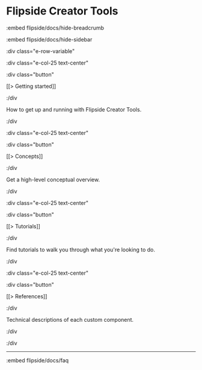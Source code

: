 # Flipside Creator Tools

:embed flipside/docs/hide-breadcrumb

:embed flipside/docs/hide-sidebar

:div class="e-row-variable"

:div class="e-col-25 text-center"

:div class="button"

[[> Getting started]]

:/div

How to get up and running with Flipside Creator Tools.

:/div

:div class="e-col-25 text-center"

:div class="button"

[[> Concepts]]

:/div

Get a high-level conceptual overview.

:/div

:div class="e-col-25 text-center"

:div class="button"

[[> Tutorials]]

:/div

Find tutorials to walk you through what you're looking to do.

:/div

:div class="e-col-25 text-center"

:div class="button"

[[> References]]

:/div

Technical descriptions of each custom component.

:/div

:/div

---

:embed flipside/docs/faq
